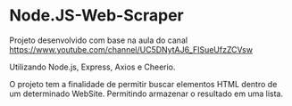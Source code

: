 # Node.JS-Web-Scraper

Projeto desenvolvido com base na aula do canal https://www.youtube.com/channel/UC5DNytAJ6_FISueUfzZCVsw

Utilizando Node.js, Express, Axios e Cheerio. 

O projeto tem a finalidade de permitir buscar elementos HTML dentro de um determinado WebSite. 
Permitindo armazenar o resultado em uma lista.
